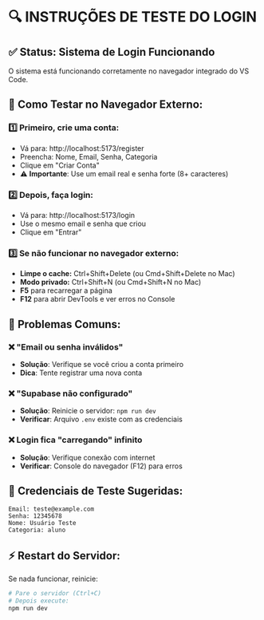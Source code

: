 # 🔍 INSTRUÇÕES DE TESTE DO LOGIN

## ✅ Status: Sistema de Login Funcionando

O sistema está funcionando corretamente no navegador integrado do VS Code.

## 🧪 Como Testar no Navegador Externo:

### 1️⃣ **Primeiro, crie uma conta:**
   - Vá para: http://localhost:5173/register
   - Preencha: Nome, Email, Senha, Categoria
   - Clique em "Criar Conta"
   - ⚠️ **Importante**: Use um email real e senha forte (8+ caracteres)

### 2️⃣ **Depois, faça login:**
   - Vá para: http://localhost:5173/login  
   - Use o mesmo email e senha que criou
   - Clique em "Entrar"

### 3️⃣ **Se não funcionar no navegador externo:**
   - **Limpe o cache:** Ctrl+Shift+Delete (ou Cmd+Shift+Delete no Mac)
   - **Modo privado:** Ctrl+Shift+N (ou Cmd+Shift+N no Mac)  
   - **F5** para recarregar a página
   - **F12** para abrir DevTools e ver erros no Console

## 🚨 **Problemas Comuns:**

### ❌ "Email ou senha inválidos"
- **Solução**: Verifique se você criou a conta primeiro
- **Dica**: Tente registrar uma nova conta

### ❌ "Supabase não configurado"  
- **Solução**: Reinicie o servidor: `npm run dev`
- **Verificar**: Arquivo `.env` existe com as credenciais

### ❌ Login fica "carregando" infinito
- **Solução**: Verifique conexão com internet
- **Verificar**: Console do navegador (F12) para erros

## 🎯 **Credenciais de Teste Sugeridas:**
```
Email: teste@example.com
Senha: 12345678
Nome: Usuário Teste  
Categoria: aluno
```

## ⚡ **Restart do Servidor:**
Se nada funcionar, reinicie:
```bash
# Pare o servidor (Ctrl+C)
# Depois execute:
npm run dev
```
